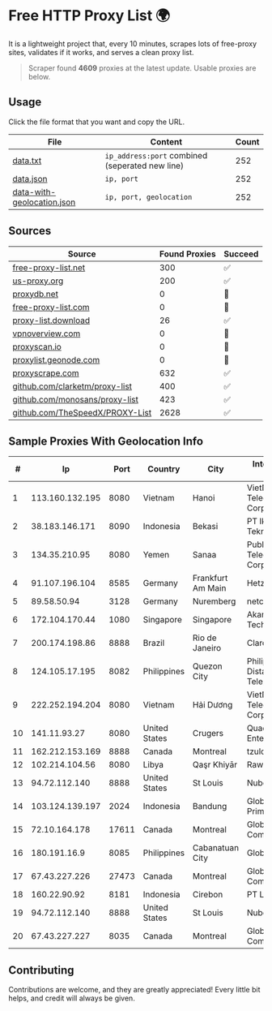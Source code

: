 
# Free HTTP Proxy List 🌍

It is a lightweight project that, every 10 minutes, scrapes lots of free-proxy sites, validates if it works, and serves a clean proxy list.


> Scraper found **4609** proxies at the latest update. Usable proxies are below.

## Usage

Click the file format that you want and copy the URL.


|File|Content|Count|
|----|-------|-----|
|[data.txt](https://raw.githubusercontent.com/themiralay/Proxy-List-World/master/data.txt)|`ip_address:port` combined (seperated new line)|252|
|[data.json](https://raw.githubusercontent.com/themiralay/Proxy-List-World/master/data.json)|`ip, port`|252|
|[data-with-geolocation.json](https://raw.githubusercontent.com/themiralay/Proxy-List-World/master/data-with-geolocation.json)|`ip, port, geolocation`|252|

## Sources

|Source|Found Proxies|Succeed|
|------|-------------|-------|
|[free-proxy-list.net](https://free-proxy-list.net)|300|✅|
|[us-proxy.org](https://www.us-proxy.org)|200|✅|
|[proxydb.net](http://proxydb.net)|0|🚫|
|[free-proxy-list.com](https://free-proxy-list.com/?page=&port=&type%5B%5D=http&type%5B%5D=https&up_time=0&search=Search)|0|🚫|
|[proxy-list.download](https://www.proxy-list.download/HTTP)|26|✅|
|[vpnoverview.com](https://vpnoverview.com/privacy/anonymous-browsing/free-proxy-servers)|0|🚫|
|[proxyscan.io](https://www.proxyscan.io)|0|🚫|
|[proxylist.geonode.com](https://proxylist.geonode.com/api/proxy-list?limit=300&page=1&sort_by=lastChecked&sort_type=desc&protocols=http,https)|0|🚫|
|[proxyscrape.com](https://api.proxyscrape.com/v2/?request=displayproxies&protocol=http&timeout=10000&country=all&ssl=all&anonymity=all)|632|✅|
|[github.com/clarketm/proxy-list](https://raw.githubusercontent.com/clarketm/proxy-list/master/proxy-list-raw.txt)|400|✅|
|[github.com/monosans/proxy-list](https://raw.githubusercontent.com/monosans/proxy-list/main/proxies/http.txt)|423|✅|
|[github.com/TheSpeedX/PROXY-List](https://raw.githubusercontent.com/TheSpeedX/PROXY-List/master/http.txt)|2628|✅|


## Sample Proxies With Geolocation Info

|#|Ip|Port|Country|City|Internet Service Provider|
|-|--|----|-------|----|-------------------------|
|1|113.160.132.195|8080|Vietnam|Hanoi|VietNam Post and Telecom Corporation|
|2|38.183.146.171|8090|Indonesia|Bekasi|PT Ikhlas Cipta Teknologi|
|3|134.35.210.95|8080|Yemen|Sanaa|Public Telecommunication Corporation|
|4|91.107.196.104|8585|Germany|Frankfurt Am Main|Hetzner Online AG|
|5|89.58.50.94|3128|Germany|Nuremberg|netcup GmbH|
|6|172.104.170.44|1080|Singapore|Singapore|Akamai Technologies|
|7|200.174.198.86|8888|Brazil|Rio de Janeiro|Claro S.A|
|8|124.105.17.195|8082|Philippines|Quezon City|Philippine Long Distance Telephone Co.|
|9|222.252.194.204|8080|Vietnam|Hải Dương|VietNam Post and Telecom Corporation|
|10|141.11.93.27|8080|United States|Crugers|QuadraNet Enterprises LLC|
|11|162.212.153.169|8888|Canada|Montreal|tzulo, inc.|
|12|102.214.104.56|8080|Libya|Qaşr Khiyār|Rawafed|
|13|94.72.112.140|8888|United States|St Louis|Nubes, LLC|
|14|103.124.139.197|2024|Indonesia|Bandung|Global Media Data Prima|
|15|72.10.164.178|17611|Canada|Montreal|GloboTech Communications|
|16|180.191.16.9|8085|Philippines|Cabanatuan City|Globe Telecom|
|17|67.43.227.226|27473|Canada|Montreal|GloboTech Communications|
|18|160.22.90.92|8181|Indonesia|Cirebon|PT Lintas Data Kita|
|19|94.72.112.140|8888|United States|St Louis|Nubes, LLC|
|20|67.43.227.227|8035|Canada|Montreal|GloboTech Communications|



## Contributing

Contributions are welcome, and they are greatly appreciated! Every
little bit helps, and credit will always be given.

